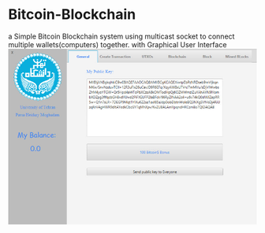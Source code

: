 # Bitcoin-Blockchain
a Simple Bitcoin Blockchain system using multicast socket to connect multiple wallets(computers) together. with Graphical User Interface
![STM32 board](BlockchainGUI.jpg?raw=true "NES on STM32")
